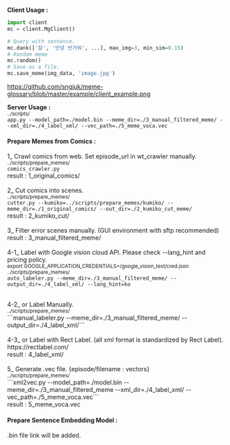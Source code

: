<b>Client Usage :</b> <br>
```python
import client
mc = client.MgClient()

# Query with sentence.
mc.dank(['잠', '안녕 반가워', ...], max_img=3, min_sim=0.15) 
# Random meme
mc.random()
# Save as a file.
mc.save_meme(img_data, 'image.jpg')
```
https://github.com/sngjuk/meme-glossary/blob/master/example/client_example.png
<br>

<b>Server Usage :</b><br>
<sup>../scripts/</sup><br>```app.py --model_path=./model.bin --meme_dir=./3_manual_filtered_meme/ --xml_dir=./4_label_xml/ --vec_path=./5_meme_voca.vec```
<br>
<h4>Prepare Memes from Comics :</h4>

1_ Crawl comics from web. Set episode_url in wt_crawler manually. <br>
<sup>../scripts/prepare_memes/</sup><br>```comics_crawler.py```
<br>
result : 1_original_comics/ <br>
<br>
2_ Cut comics into scenes. <br>
<sup>../scripts/prepare_memes/</sup><br>```cutter.py --kumiko=../scripts/prepare_memes/kumiko/ --meme_dir=./1_original_comics/ --out_dir=./2_kumiko_cut_meme/```
<br>
result : 2_kumiko_cut/<br>
<br>
3_ Filter error scenes manually. (GUI environment with sftp recommended) <br>
result : 3_manual_filtered_meme/<br>
<br>
4-1_ Label with Google vision cloud API. Please check --lang_hint and pricing policy. <br>
<sup>export GOOGLE_APPLICATION_CREDENTIALS=/google_vision_test/cred.json</sup> <br>
<sup>../scripts/prepare_memes/</sup><br>
```auto_labeler.py --meme_dir=./3_manual_filtered_meme/ --output_dir=./4_label_xml/ --lang_hint=ko```
<br>

<br>
4-2_ or Label Manually. <br>
<sup>../scripts/prepare_memes/</sup><br>```manual_labeler.py --meme_dir=./3_manual_filtered_meme/ --output_dir=./4_label_xml/```
<br><br>
4-3_ or Label with Rect Label. (all xml format is standardized by Rect Label).<br>
https://rectlabel.com/ <br>
result : 4_label_xml/ <br>
<br>
5_ Generate .vec file. {episode/filename : vectors} <br>
<sup>../scripts/prepare_memes/</sup><br>```xml2vec.py --model_path=./model.bin --meme_dir=./3_manual_filtered_meme --xml_dir=./4_label_xml/ --vec_path=./5_meme_voca.vec```
<br>
result : 5_meme_voca.vec
<br>
<h4>Prepare Sentence Embedding Model :</h4>
.bin file link will be added.
